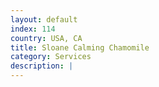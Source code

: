 ```yaml
---
layout: default
index: 114
country: USA, CA
title: Sloane Calming Chamomile
category: Services
description: |
---
```


